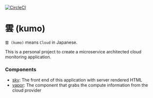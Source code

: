 [![CircleCI](https://circleci.com/gh/darwin67/kumo/tree/master.svg?style=svg)](https://circleci.com/gh/darwin67/kumo/tree/master)

# 雲 (kumo)

`雲 (kumo)` means `Cloud` in Japanese.

This is a personal project to create a microservice architected cloud monitoring application.

### Components

* [sky][sky]: The front end of this application with server rendered HTML
* [vapor][vapor]: The component that grabs the compute information from the cloud provider

[sky]: /sky
[vapor]: /vapor
